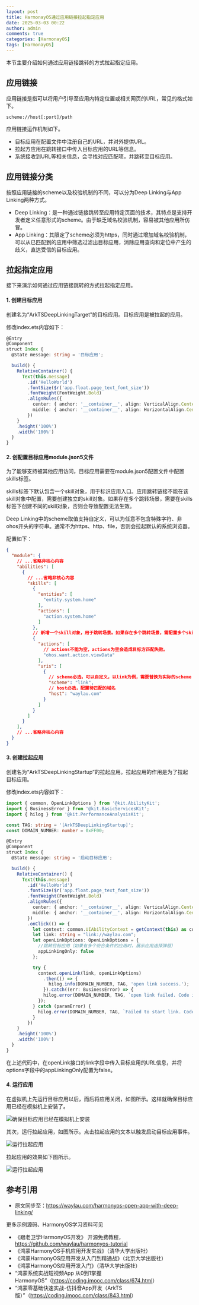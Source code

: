```yaml
---
layout: post
title: HarmonayOS通过应用链接拉起指定应用
date: 2025-03-03 00:22
author: admin
comments: true
categories: [HarmonayOS]
tags: [HarmonayOS]
---
```



本节主要介绍如何通过应用链接跳转的方式拉起指定应用。

<!-- more -->


## 应用链接

应用链接是指可以将用户引导至应用内特定位置或相关网页的URL，常见的格式如下。

```
scheme://host[:port]/path
```


应用链接运作机制如下。

* 目标应用在配置文件中注册自己的URL，并对外提供URL。
* 拉起方应用在跳转接口中传入目标应用的URL等信息。
* 系统接收到URL等相关信息，会寻找对应匹配项，并跳转至目标应用。

## 应用链接分类

按照应用链接的scheme以及校验机制的不同，可以分为Deep Linking与App Linking两种方式。

* Deep Linking：是一种通过链接跳转至应用特定页面的技术，其特点是支持开发者定义任意形式的scheme。由于缺乏域名校验机制，容易被其他应用所仿冒。
* App Linking：其限定了scheme必须为https，同时通过增加域名校验机制，可以从已匹配到的应用中筛选过滤出目标应用，消除应用查询和定位中产生的歧义，直达受信的目标应用。

## 拉起指定应用


接下来演示如何通过应用链接跳转的方式拉起指定应用。


#### 1. 创建目标应用


创建名为“ArkTSDeepLinkingTarget”的目标应用。目标应用是被拉起的应用。

修改index.ets内容如下：


```ts
@Entry
@Component
struct Index {
  @State message: string = '目标应用';

  build() {
    RelativeContainer() {
      Text(this.message)
        .id('HelloWorld')
        .fontSize($r('app.float.page_text_font_size'))
        .fontWeight(FontWeight.Bold)
        .alignRules({
          center: { anchor: '__container__', align: VerticalAlign.Center },
          middle: { anchor: '__container__', align: HorizontalAlign.Center }
        })
    }
    .height('100%')
    .width('100%')
  }
}
```


#### 2. 创配置目标应用module.json5文件


为了能够支持被其他应用访问，目标应用需要在module.json5配置文件中配置skills标签。


skills标签下默认包含一个skill对象，用于标识应用入口。应用跳转链接不能在该skill对象中配置，需要创建独立的skill对象。如果存在多个跳转场景，需要在skills标签下创建不同的skill对象，否则会导致配置无法生效。

Deep Linking中的scheme取值支持自定义，可以为任意不包含特殊字符、非ohos开头的字符串。通常不为https、http、file，否则会拉起默认的系统浏览器。

配置如下：


```json
{
  "module": {
    // ...省略非核心内容
    "abilities": [
      {
        // ...省略非核心内容
        "skills": [
          {
            "entities": [
              "entity.system.home"
            ],
            "actions": [
              "action.system.home"
            ]
          },
          // 新增一个skill对象，用于跳转场景。如果存在多个跳转场景，需配置多个skill对象
          {
            "actions": [
              // actions不能为空，actions为空会造成目标方匹配失败。
              "ohos.want.action.viewData"
            ],
            "uris": [
              {
                // scheme必选，可以自定义，以link为例，需要替换为实际的scheme
                "scheme": "link",
                // host必选，配置待匹配的域名
                "host": "waylau.com"
              }
            ]
          }
        ]
      }
    ],
    // ...省略非核心内容
  }
}
```

#### 3. 创建拉起应用

创建名为“ArkTSDeepLinkingStartup”的拉起应用。拉起应用的作用是为了拉起目标应用。





修改index.ets内容如下：


```ts
import { common, OpenLinkOptions } from '@kit.AbilityKit';
import { BusinessError } from '@kit.BasicServicesKit';
import { hilog } from '@kit.PerformanceAnalysisKit';

const TAG: string = '[ArkTSDeepLinkingStartup]';
const DOMAIN_NUMBER: number = 0xFF00;

@Entry
@Component
struct Index {
  @State message: string = '启动目标应用';

  build() {
    RelativeContainer() {
      Text(this.message)
        .id('HelloWorld')
        .fontSize($r('app.float.page_text_font_size'))
        .fontWeight(FontWeight.Bold)
        .alignRules({
          center: { anchor: '__container__', align: VerticalAlign.Center },
          middle: { anchor: '__container__', align: HorizontalAlign.Center }
        })
        .onClick(() => {
          let context: common.UIAbilityContext = getContext(this) as common.UIAbilityContext;
          let link: string = "link://waylau.com";
          let openLinkOptions: OpenLinkOptions = {
            //跳转目标应用（如果有多个符合条件的应用时，展示应用选择弹框）
            appLinkingOnly: false
          };

          try {
            context.openLink(link, openLinkOptions)
              .then(() => {
                hilog.info(DOMAIN_NUMBER, TAG, 'open link success.');
              }).catch((err: BusinessError) => {
              hilog.error(DOMAIN_NUMBER, TAG, `open link failed. Code is ${err.code}, message is ${err.message}`);
            });
          } catch (paramError) {
            hilog.error(DOMAIN_NUMBER, TAG, `Failed to start link. Code is ${paramError.code}, message is ${paramError.message}`);
          }
        })
    }
    .height('100%')
    .width('100%')
  }
}
```

在上述代码中，在openLink接口的link字段中传入目标应用的URL信息，并将options字段中的appLinkingOnly配置为false。



#### 4. 运行应用

在虚拟机上先运行目标应用以后，而后将应用关闭，如图所示。这样就确保目标应用已经在模拟机上安装了。


![确保目标应用已经在模拟机上安装](../images/post/20250303-harmonyos-deep-linking.png)



其次，运行拉起应用，如图所示。点击拉起应用的文本以触发启动目标应用事件。

![运行拉起应用](../images/post/20250303-harmonyos-deep-linking-2.png)


拉起应用的效果如下图所示。

![运行拉起应用](../images/post/20250303-harmonyos-deep-linking-3.png)


## 参考引用

* 原文同步至：<https://waylau.com/harmonyos-open-app-with-deep-linking/>

更多示例源码、HarmonyOS学习资料可见

* 《跟老卫学HarmonyOS开发》 开源免费教程，<https://github.com/waylau/harmonyos-tutorial>
* 《鸿蒙HarmonyOS手机应用开发实战》（清华大学出版社）
* 《鸿蒙HarmonyOS应用开发从入门到精通战》（北京大学出版社）
* 《鸿蒙HarmonyOS应用开发入门》（清华大学出版社）
* “鸿蒙系统实战短视频App 从0到1掌握HarmonyOS”（<https://coding.imooc.com/class/674.html>）
* “鸿蒙零基础快速实战-仿抖音App开发（ArkTS版）”（<https://coding.imooc.com/class/843.html>）